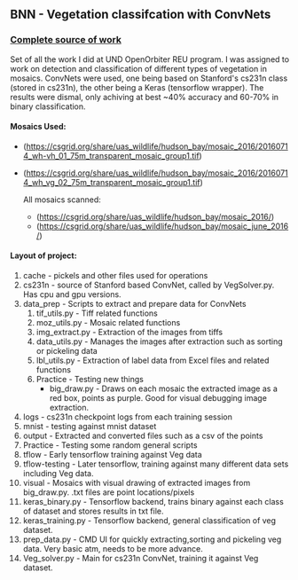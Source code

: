 ## BNN - Vegetation classifcation with ConvNets

### [Complete source of work](http://gitbay.hockeymikey.com/hockeymikey/BNN)

Set of all the work I did at UND OpenOrbiter REU program.
I was assigned to work on detection and classification of different types of vegetation in mosaics.
ConvNets were used, one being based on Stanford's cs231n class (stored in cs231n), the other being a Keras (tensorflow wrapper).
The results were dismal, only achiving at best ~40% accuracy and 60-70% in binary classification.

#### Mosaics Used:
* (https://csgrid.org/share/uas_wildlife/hudson_bay/mosaic_2016/20160714_wh-vh_01_75m_transparent_mosaic_group1.tif)
* (https://csgrid.org/share/uas_wildlife/hudson_bay/mosaic_2016/20160714_wh_vg_02_75m_transparent_mosaic_group1.tif)

	All mosaics scanned:
	* (https://csgrid.org/share/uas_wildlife/hudson_bay/mosaic_2016/)
	* (https://csgrid.org/share/uas_wildlife/hudson_bay/mosaic_june_2016/)

#### Layout of project:

1. cache - pickels and other files used for operations
2. cs231n - source of Stanford based ConvNet, called by VegSolver.py.  Has cpu and gpu versions.
3. data_prep - Scripts to extract and prepare data for ConvNets
	1. tif_utils.py - Tiff related functions
	2. moz_utils.py - Mosaic related functions
	3. img_extract.py - Extraction of the images from tiffs
	4. data_utils.py - Manages the images after extraction such as sorting or pickeling data
	5. lbl_utils.py - Extraction of label data from Excel files and related functions
	6. Practice - Testing new things
		* big_draw.py - Draws on each mosaic the extracted image as a red box, points as purple. Good for visual debugging image extraction.
4. logs - cs231n checkpoint logs from each training session
5. mnist - testing against mnist dataset
6. output - Extracted and converted files such as a csv of the points
7. Practice - Testing some random general scripts
8. tflow - Early tensorflow training against Veg data
9. tflow-testing - Later tensorflow, training against many different data sets including Veg data.
10. visual - Mosaics with visual drawing of extracted images from big_draw.py. .txt files are point locations/pixels
11. keras_binary.py - Tensorflow backend, trains binary against each class of dataset and stores results in txt file.
12. keras_training.py - Tensorflow backend, general classification of veg dataset.
13. prep_data.py - CMD UI for quickly extracting,sorting and pickeling veg data. Very basic atm, needs to be more advance.
14. Veg_solver.py - Main for cs231n ConvNet, training it against Veg dataset.